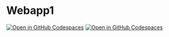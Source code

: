 # Webapp1
[![Open in GitHub Codespaces](https://github.com/codespaces/badge.svg)](https://codespaces.new/geovanams/webappnet?quickstart=1)
[![Open in GitHub Codespaces](https://github.com/codespaces/badge.svg)](https://codespaces.new/geovanams/webappnet)
